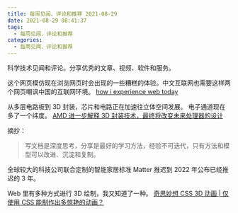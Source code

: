 ```yaml
---
title: 每周见闻、评论和推荐 2021-08-29
date: 2021-08-29 08:41:37
tags:
  - 每周见闻、评论和推荐
categories:
  - 每周见闻、评论和推荐
---
```


科学技术见闻和评论。分享优秀的文章、视频、软件和服务。

这个网页模仿现在浏览网页时会出现的一些糟糕的体验。中文互联网也需要这样两个网页嘲讽中国的互联网环境。
[how i experience web today](https://how-i-experience-web-today.com/detail.html)

<!-- more -->

从多层电路板到 3D 封装，芯片和电路正在加速往立体空间发展。 电子通道现在多了一个纬度。
[AMD 进一步解释 3D 封装技术，最终将改变未来处理器的设计](https://m.expreview.com/80145.html)

摘抄：

> 写文档是深度思考，分享是最好的学习方法，经验不可迭代，只有方法和模型可以改进、沉淀和复制。

全球较大的科技公司联合定制的智能家居标准 Matter 推迟到 2022 年公布已经推迟的 3 年。

Web 里有多种方式进行 3D 绘制，我又知道了一种。
[奇思妙想 CSS 3D 动画 | 仅使用 CSS 能制作出多惊艳的动画？](https://mp.weixin.qq.com/s/yXkfV6ucKZocxxON-jZLIQ)
